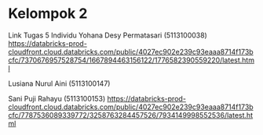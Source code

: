 # Kelompok 2
Link Tugas 5 Individu
Yohana Desy Permatasari (5113100038) 
https://databricks-prod-cloudfront.cloud.databricks.com/public/4027ec902e239c93eaaa8714f173bcfc/7370676957528754/1667894463156122/1776582390559220/latest.html

Lusiana Nurul Aini (5113100147) 

Sani Puji Rahayu (5113100153)
https://databricks-prod-cloudfront.cloud.databricks.com/public/4027ec902e239c93eaaa8714f173bcfc/7787536089339772/3258763284457526/7934149998552536/latest.html
